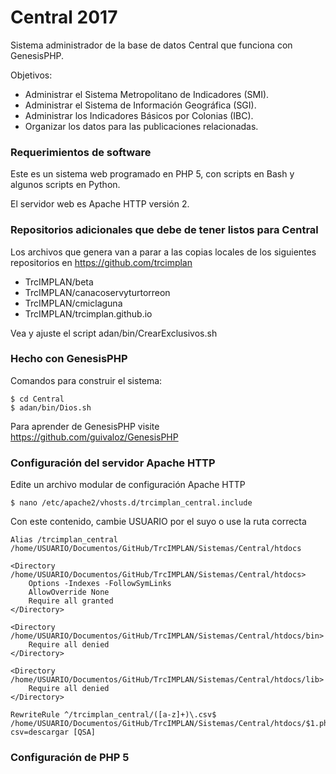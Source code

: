 
# Central 2017

Sistema administrador de la base de datos Central que funciona con GenesisPHP.

Objetivos:

* Administrar el Sistema Metropolitano de Indicadores (SMI).
* Administrar el Sistema de Información Geográfica (SGI).
* Administrar los Indicadores Básicos por Colonias (IBC).
* Organizar los datos para las publicaciones relacionadas.

### Requerimientos de software

Este es un sistema web programado en PHP 5, con scripts en Bash y algunos scripts en Python.

El servidor web es Apache HTTP versión 2.

### Repositorios adicionales que debe de tener listos para Central

Los archivos que genera van a parar a las copias locales de los siguientes repositorios en https://github.com/trcimplan

* TrcIMPLAN/beta
* TrcIMPLAN/canacoservyturtorreon
* TrcIMPLAN/cmiclaguna
* TrcIMPLAN/trcimplan.github.io

Vea y ajuste el script adan/bin/CrearExclusivos.sh

### Hecho con GenesisPHP

Comandos para construir el sistema:

    $ cd Central
    $ adan/bin/Dios.sh

Para aprender de GenesisPHP visite https://github.com/guivaloz/GenesisPHP

### Configuración del servidor Apache HTTP

Edite un archivo modular de configuración Apache HTTP

    $ nano /etc/apache2/vhosts.d/trcimplan_central.include

Con este contenido, cambie USUARIO por el suyo o use la ruta correcta

    Alias /trcimplan_central /home/USUARIO/Documentos/GitHub/TrcIMPLAN/Sistemas/Central/htdocs

    <Directory /home/USUARIO/Documentos/GitHub/TrcIMPLAN/Sistemas/Central/htdocs>
        Options -Indexes -FollowSymLinks
        AllowOverride None
        Require all granted
    </Directory>

    <Directory /home/USUARIO/Documentos/GitHub/TrcIMPLAN/Sistemas/Central/htdocs/bin>
        Require all denied
    </Directory>

    <Directory /home/USUARIO/Documentos/GitHub/TrcIMPLAN/Sistemas/Central/htdocs/lib>
        Require all denied
    </Directory>

    RewriteRule ^/trcimplan_central/([a-z]+)\.csv$ /home/USUARIO/Documentos/GitHub/TrcIMPLAN/Sistemas/Central/htdocs/$1.php?csv=descargar [QSA]

### Configuración de PHP 5

